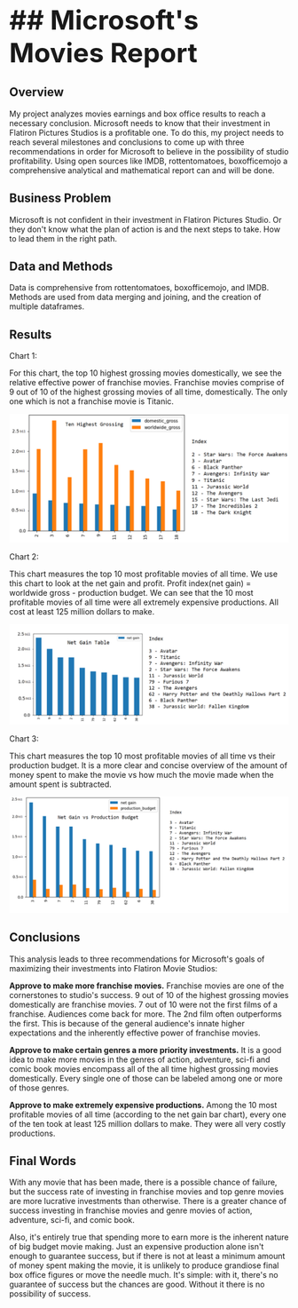 **<font size="10">## Microsoft's Movies Report</font>** 
 
 

## Overview 

My project analyzes movies earnings and box office results to reach a necessary conclusion.   Microsoft needs to know that their investment in Flatiron Pictures Studios is a profitable one.   To do this, my project needs to reach several milestones and conclusions to come up with three recommendations in order for Microsoft to believe in the possibility of studio profitability.  Using open sources like IMDB, rottentomatoes, boxofficemojo a comprehensive analytical and mathematical report can and will be done.
 

## Business Problem

Microsoft is not confident in their investment in Flatiron Pictures Studio.   Or they don't know what the plan of action is and the next steps to take.   How to lead them in the right path.


## Data and Methods

Data is comprehensive from rottentomatoes, boxofficemojo, and IMDB.   Methods are used from data merging and joining, and the creation of multiple dataframes.


## Results



Chart 1:

For this chart, the top 10 highest grossing movies domestically, we see the relative effective power of franchise movies.   Franchise movies comprise of 9 out of 10 of the highest grossing movies of all time, domestically.   The only one which is not a franchise movie is Titanic. 


![img](https://github.com/protigen34/New-Movie-Studio-Name/blob/main/images%20and%20files/total%20gross.png)



Chart 2:

This chart measures the top 10 most profitable movies of all time.   We use this chart to look at the net gain and profit.   Profit index(net gain) = worldwide gross - production budget.  We can see that the 10 most profitable movies of all time were all extremely expensive productions.   All cost at least 125 million dollars to make.


![img](https://raw.githubusercontent.com/protigen34/New-Movie-Studio-Name/main/images%20and%20files/net%20gain.png)



Chart 3:

This chart measures the top 10 most profitable movies of all time vs their production budget.   It is a more clear and concise overview of the amount of money spent to make the movie vs how much the movie made when the amount spent is subtracted.

![img](https://raw.githubusercontent.com/protigen34/New-Movie-Studio-Name/main/images%20and%20files/net%20gain%20vs%20production%20budget.png)
  
  

## Conclusions

This analysis leads to three recommendations for Microsoft's goals of maximizing their investments into Flatiron Movie Studios:

**Approve to make more franchise movies.** Franchise movies are one of the cornerstones to studio's success. 9 out of 10 of the highest grossing movies domestically are franchise movies. 7 out of 10 were not the first films of a franchise. Audiences come back for more. The 2nd film often outperforms the first. This is because of the general audience's innate higher expectations and the inherently effective power of franchise movies.

**Approve to make certain genres a more priority investments.** It is a good idea to make more movies in the genres of action, adventure, sci-fi and comic book movies encompass all of the all time highest grossing movies domestically. Every single one of those can be labeled among one or more of those genres.

**Approve to make extremely expensive productions.** Among the 10 most profitable movies of all time (according to the net gain bar chart), every one of the ten took at least 125 million dollars to make. They were all very costly productions.


## Final Words

With any movie that has been made, there is a possible chance of failure, but the success rate of investing in franchise movies and top genre movies are more lucrative investments than otherwise. There is a greater chance of success investing in franchise movies and genre movies of action, adventure, sci-fi, and comic book.

Also, it's entirely true that spending more to earn more is the inherent nature of big budget movie making. Just an expensive production alone isn't enough to guarantee success, but if there is not at least a minimum amount of money spent making the movie, it is unlikely to produce grandiose final box office figures or move the needle much. It's simple: with it, there's no guarantee of success but the chances are good. Without it there is no possibility of success.